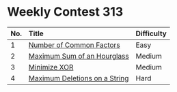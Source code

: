 # Weekly Contest 313

| No. | Title | Difficulty
|:---|:---|:---|
| 1 | [Number of Common Factors](https://leetcode.com/problems/number-of-common-factors/) | Easy
| 2 | [Maximum Sum of an Hourglass](https://leetcode.com/problems/maximum-sum-of-an-hourglass/) | Medium
| 3 | [Minimize XOR](https://leetcode.com/problems/minimize-xor/) | Medium
| 4 | [Maximum Deletions on a String](https://leetcode.com/problems/maximum-deletions-on-a-string/) | Hard